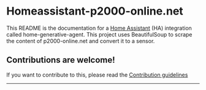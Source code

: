 # Homeassistant-p2000-online.net

This README is the documentation for a [Home Assistant](https://www.home-assistant.io/) (HA) integration called home-generative-agent. This project uses BeautifulSoup to scrape the content of p2000-online.net and convert it to a sensor. 
<!---->

## Contributions are welcome!

If you want to contribute to this, please read the [Contribution guidelines](CONTRIBUTING.md)

***

